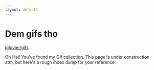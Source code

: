 ```yaml
---
layout: default
---
```


# Dem gifs tho

[jglovier/gifs](https://github.com/jglovier/gifs)

Oh Hai! You've found my Gif collection. This page is under construction atm, but here's a rough index dump for your reference:
